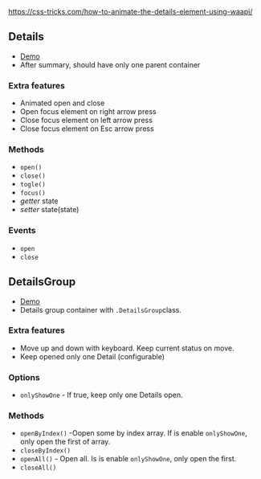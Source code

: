 https://css-tricks.com/how-to-animate-the-details-element-using-waapi/

## Details
* [Demo](https://barcia.github.io/lab/details/details.html)
* After summary, should have only one parent container

### Extra features
* Animated open and close
* Open focus element on right arrow press
* Close focus element on left arrow press
* Close focus element on Esc arrow press

### Methods
* `open()`
* `close()`
* `togle()`
* `focus()`
* *getter* state
* *setter* state(state)

### Events
* `open`
* `close`




## DetailsGroup
* [Demo](https://barcia.github.io/lab/details/detailsGroup.html)
* Details group container with `.DetailsGroup`class.

### Extra features
- Move up and down with keyboard. Keep current status on move.
- Keep opened only one Detail (configurable)

### Options
* `onlyShowOne` - If true, keep only one Details open.

### Methods
* `openByIndex()` -Oopen some by index array. If is enable `onlyShowOne`, only open the first of array.
* `closeByIndex()`
* `openAll()` - Open all. Is is enable `onlyShowOne`, only open the first.
* `closeAll()`
